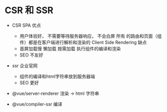 # CSR 和 SSR 

- CSR  SPA 
  优点
  - 用户体验好， 不需要等待服务器响应， 不会白屏
  所有 的路由和页面（组件）都是在客户端进行解析和渲染的 Client Side Rendering 
  缺点
  - 首屏加载慢
    懒加载 按需加载
    执行组件的编译和渲染
  - SEO 不友好

- ssr 企业官网
  - 组件的编译和html字符串放到服务器端
  - SEO 更好 

- @vue/server-renderer  渲染 -> html 字符串
- @vue/compiler-ssr  编译